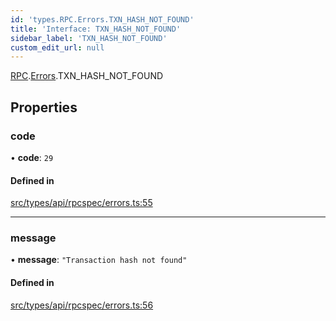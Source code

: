 ```yaml
---
id: 'types.RPC.Errors.TXN_HASH_NOT_FOUND'
title: 'Interface: TXN_HASH_NOT_FOUND'
sidebar_label: 'TXN_HASH_NOT_FOUND'
custom_edit_url: null
---
```


[RPC](../namespaces/types.RPC.md).[Errors](../namespaces/types.RPC.Errors.md).TXN_HASH_NOT_FOUND

## Properties

### code

• **code**: `29`

#### Defined in

[src/types/api/rpcspec/errors.ts:55](https://github.com/starknet-io/starknet.js/blob/v5.24.2/src/types/api/rpcspec/errors.ts#L55)

---

### message

• **message**: `"Transaction hash not found"`

#### Defined in

[src/types/api/rpcspec/errors.ts:56](https://github.com/starknet-io/starknet.js/blob/v5.24.2/src/types/api/rpcspec/errors.ts#L56)
